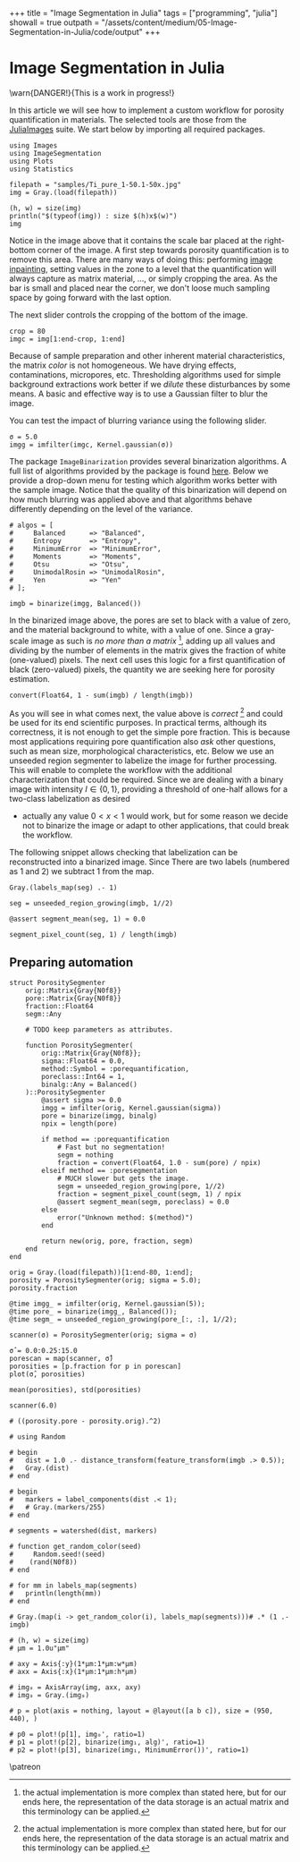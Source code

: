 +++
title   = "Image Segmentation in Julia"
tags    = ["programming", "julia"]
showall = true
outpath = "/assets/content/medium/05-Image-Segmentation-in-Julia/code/output"
+++

# Image Segmentation in Julia

\warn{DANGER!}{This is a work in progress!}

In this article we will see how to implement a custom workflow for porosity
quantification in materials. The selected tools are those from the
[JuliaImages](https://juliaimages.org/latest/) suite. We start below by
importing all required packages.

```
using Images
using ImageSegmentation
using Plots
using Statistics
```

```
filepath = "samples/Ti_pure_1-50.1-50x.jpg"
img = Gray.(load(filepath))

(h, w) = size(img)
println("$(typeof(img)) : size $(h)x$(w)")
img
```

Notice in the image above that it contains the scale bar placed at the
right-bottom corner of the image. A first step towards porosity quantification
is to remove this area. There are many ways of doing this: performing [image
inpainting](https://github.com/JuliaImages/ImageInpainting.jl), setting values
in the zone to a level that the quantification will always capture as matrix
material, ..., or simply cropping the area. As the bar is small and placed near
the corner, we don't loose much sampling space by going forward with the last
option.

The next slider controls the cropping of the bottom of the image.

```
crop = 80
imgc = img[1:end-crop, 1:end]
```

Because of sample preparation and other inherent material characteristics, the
matrix *color* is not homogeneous. We have drying effects, contaminations,
micropores, etc. Thresholding algorithms used for simple background extractions
work better if we *dilute* these disturbances by some means. A basic and
effective way is to use a Gaussian filter to blur the image.

You can test the impact of blurring variance using the following slider.

```
σ = 5.0
imgg = imfilter(imgc, Kernel.gaussian(σ))
```

The package `ImageBinarization` provides several binarization algorithms. A full
list of algorithms provided by the package is found
[here](https://juliaimages.org/ImageBinarization.jl/stable/). Below we provide a
drop-down menu for testing which algorithm works better with the sample image.
Notice that the quality of this binarization will depend on how much blurring
was applied above and that algorithms behave differently depending on the level
of the variance.

```
# algos = [
#     Balanced      => "Balanced",
#     Entropy       => "Entropy",
#     MinimumError  => "MinimumError",
#     Moments       => "Moments",
#     Otsu          => "Otsu",
#     UnimodalRosin => "UnimodalRosin",
#     Yen           => "Yen"
# ];

imgb = binarize(imgg, Balanced())
```

In the binarized image above, the pores are set to black with a value of zero,
and the material background to white, with a value of one. Since a gray-scale
image as such is *no more than a matrix* [^1], adding up all values and dividing
by the number of elements in the matrix gives the fraction of white (one-valued)
pixels. The next cell uses this logic for a first quantification of black
(zero-valued) pixels, the quantity we are seeking here for porosity estimation.

[^1]: the actual implementation is more complex than stated here, but for our
    ends here, the representation of the data storage is an actual matrix and
    this terminology can be applied.

```
convert(Float64, 1 - sum(imgb) / length(imgb))
```

As you will see in what comes next, the value above is *correct* [^1] and could
be used for its end scientific purposes. In practical terms, although its
correctness, it is not enough to get the simple pore fraction. This is because
most applications requiring pore quantification also *ask* other questions, such
as mean size, morphological characteristics, etc. Below we use an unseeded
region segmenter to labelize the image for further processing. This will enable
to complete the workflow with the additional characterization that could be
required. Since we are dealing with a binary image with intensity $I\in\{0,1\}$,
providing a threshold of one-half allows for a two-class labelization as desired
- actually any value $0 < x < 1$ would work, but for some reason we decide not
to binarize the image or adapt to other applications, that could break the
workflow.

The following snippet allows checking that labelization can be reconstructed
into a binarized image. Since There are two labels (numbered as 1 and 2) we
subtract 1 from the map.

```
Gray.(labels_map(seg) .- 1)
```

[^1]: an actual sensitivity analysis with regards to filtering parameters should
    be performed in order to quantify the uncertainty of this estimation, what
    is left as a task for the reader.

```
seg = unseeded_region_growing(imgb, 1//2)
```

```
@assert segment_mean(seg, 1) ≈ 0.0
```

```
segment_pixel_count(seg, 1) / length(imgb)
```

## Preparing automation

```
struct PorositySegmenter
	orig::Matrix{Gray{N0f8}}
	pore::Matrix{Gray{N0f8}}
	fraction::Float64
	segm::Any
	
	# TODO keep parameters as attributes.

	function PorositySegmenter(
		orig::Matrix{Gray{N0f8}};
		sigma::Float64 = 0.0,
		method::Symbol = :porequantification,
		poreclass::Int64 = 1,
		binalg::Any = Balanced()
	)::PorositySegmenter
		@assert sigma >= 0.0
		imgg = imfilter(orig, Kernel.gaussian(sigma))
		pore = binarize(imgg, binalg)
		npix = length(pore)
		
		if method == :porequantification
			# Fast but no segmentation!
			segm = nothing
			fraction = convert(Float64, 1.0 - sum(pore) / npix)
		elseif method == :poresegmentation
			# MUCH slower but gets the image.
			segm = unseeded_region_growing(pore, 1//2)
			fraction = segment_pixel_count(segm, 1) / npix
			@assert segment_mean(segm, poreclass) ≈ 0.0
		else
			error("Unknown method: $(method)")
		end

		return new(orig, pore, fraction, segm)
	end
end
```

```
orig = Gray.(load(filepath))[1:end-80, 1:end];
porosity = PorositySegmenter(orig; sigma = 5.0);
porosity.fraction
```

```
@time imgg_ = imfilter(orig, Kernel.gaussian(5));
@time pore_ = binarize(imgg_, Balanced());
@time segm_ = unseeded_region_growing(pore_[:, :], 1//2);
```

```
scanner(σ) = PorositySegmenter(orig; sigma = σ)
```

```
σ̂ = 0.0:0.25:15.0
porescan = map(scanner, σ̂)
porosities = [p.fraction for p in porescan]
plot(σ̂, porosities)
```

```
mean(porosities), std(porosities)
```

```
scanner(6.0)
```

```
# ((porosity.pore - porosity.orig).^2)

# using Random

# begin
# 	dist = 1.0 .- distance_transform(feature_transform(imgb .> 0.5));
# 	Gray.(dist)
# end

# begin
# 	markers = label_components(dist .< 1);
# 	# Gray.(markers/255)
# end

# segments = watershed(dist, markers)

# function get_random_color(seed)
#     Random.seed!(seed)
#    (rand(N0f8))
# end

# for mm in labels_map(segments)
# 	println(length(mm))
# end

# Gray.(map(i -> get_random_color(i), labels_map(segments)))# .* (1 .- imgb)

# (h, w) = size(img)
# µm = 1.0u"µm"

# axy = Axis{:y}(1*µm:1*µm:w*µm)
# axx = Axis{:x}(1*µm:1*µm:h*µm)

# img₀ = AxisArray(img, axx, axy)
# img₀ = Gray.(img₀)

# p = plot(axis = nothing, layout = @layout([a b c]), size = (950, 440), )

# p0 = plot!(p[1], img₀', ratio=1)
# p1 = plot!(p[2], binarize(img₁, alg)', ratio=1)
# p2 = plot!(p[3], binarize(img₁, MinimumError())', ratio=1)
```

\patreon
